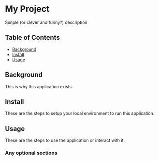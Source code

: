 # My Project
Simple (or clever and funny?) description
## Table of Contents
- [Background](#background)
- [Install](#install)
- [Usage](#usage)
## Background
This is why this application exists.
## Install
These are the steps to setup your local environment to run this
application.
## Usage
These are the steps to use the application or interact with it.
### Any optional sections
